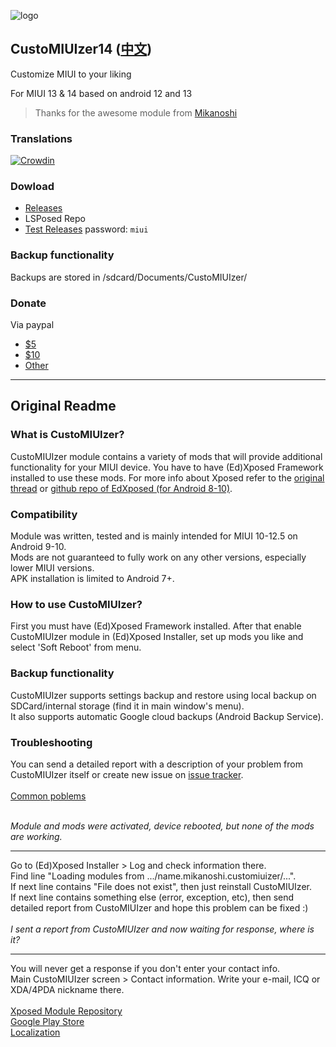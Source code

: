 ![logo](https://code.highspec.ru/customiuizer_promo.png)

## CustoMIUIzer14 ([中文](./README_zh.md))
Customize MIUI to your liking

For MIUI 13 & 14 based on android 12 and 13

> Thanks for the awesome module from [Mikanoshi](https://code.highspec.ru/Mikanoshi/CustoMIUIzer)

### Translations
[![Crowdin](https://badges.crowdin.net/customiuizer14/localized.svg)](https://crowdin.com/project/customiuizer14)

### Dowload
* [Releases](https://github.com/MonwF/customiuizer/releases)
* LSPosed Repo
* [Test Releases](https://tpsx.lanzouv.com/b021ly4gj) password: `miui`

### Backup functionality
Backups are stored in /sdcard/Documents/CustoMIUIzer/

### Donate
Via paypal
* [$5](https://paypal.me/tpsxj/5)
* [$10](https://paypal.me/tpsxj/10)
* [Other](https://paypal.me/tpsxj)

------

## Original Readme

### What is CustoMIUIzer? ###
CustoMIUIzer module contains a variety of mods that will provide additional functionality for your MIUI device. You have to have (Ed)Xposed Framework installed to use these mods. For more info about Xposed refer to the <a href="http://forum.xda-developers.com/xposed/xposed-installer-versions-changelog-t2714053" target="_blank">original thread</a> or <a href="https://github.com/ElderDrivers/EdXposed" target="_blank">github repo of EdXposed (for Android 8-10)</a>.

### Compatibility ###
Module was written, tested and is mainly intended for MIUI 10-12.5 on Android 9-10.<br>
Mods are not guaranteed to fully work on any other versions, especially lower MIUI versions.<br>
APK installation is limited to Android 7+.

### How to use CustoMIUIzer? ###
First you must have (Ed)Xposed Framework installed. After that enable CustoMIUIzer module in (Ed)Xposed Installer, set up mods you like and select 'Soft Reboot' from menu.

### Backup functionality ###
CustoMIUIzer supports settings backup and restore using local backup on SDCard/internal storage (find it in main window's menu).<br>
It also supports automatic Google cloud backups (Android Backup Service).

### Troubleshooting ###
You can send a detailed report with a description of your problem from CustoMIUIzer itself or create new issue on <a href="https://code.highspec.ru/Mikanoshi/CustoMIUIzer/issues">issue tracker</a>.
<br><br>
<u>Common poblems</u><br><br>

<i>Module and mods were activated, device rebooted, but none of the mods are working.</i>
<hr>
Go to (Ed)Xposed Installer > Log and check information there.<br>
Find line "Loading modules from .../name.mikanoshi.customiuizer/...".<br>
If next line contains "File does not exist", then just reinstall CustoMIUIzer.<br>
If next line contains something else (error, exception, etc), then send detailed report from CustoMIUIzer and hope this problem can be fixed :)
<br><br>
<i>I sent a report from CustoMIUIzer and now waiting for response, where is it?</i>
<hr>
You will never get a response if you don't enter your contact info.<br>
Main CustoMIUIzer screen > Contact information. Write your e-mail, ICQ or XDA/4PDA nickname there.<br>
<br>
<a href="https://repo.xposed.info/module/name.mikanoshi.customiuizer" target="_blank">Xposed Module Repository</a><br>
<a href="https://play.google.com/store/apps/details?id=name.mikanoshi.customiuizer" target="_blank">Google Play Store</a><br>
<a href="https://customiuizer.oneskyapp.com/admin/project/dashboard/project/335607" target="_blank">Localization</a>
